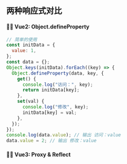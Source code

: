 ## 两种响应式对比

#### :woman_astronaut: Vue2: Object.defineProperty

```js
// 简单的使用
const initData = {
  value: 1,
};
const data = {};
Object.keys(initData).forEach((key) => {
  Object.defineProperty(data, key, {
    get() {
      console.log("访问：", key);
      return initData[key];
    },
    set(val) {
      console.log("修改", key);
      initData[key] = val;
    },
  });
});
console.log(data.value); // 输出 访问：value
data.value = 2; // 输出 修改：value
```

#### :woman_astronaut: Vue3: Proxy & Reflect
